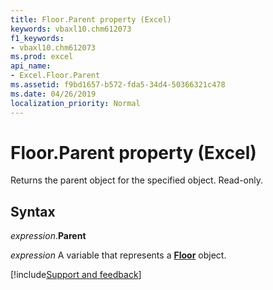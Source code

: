 ```yaml
---
title: Floor.Parent property (Excel)
keywords: vbaxl10.chm612073
f1_keywords:
- vbaxl10.chm612073
ms.prod: excel
api_name:
- Excel.Floor.Parent
ms.assetid: f9bd1657-b572-fda5-34d4-50366321c478
ms.date: 04/26/2019
localization_priority: Normal
---
```



# Floor.Parent property (Excel)

Returns the parent object for the specified object. Read-only.


## Syntax

_expression_.**Parent**

_expression_ A variable that represents a **[Floor](excel.floor(object).md)** object.




[!include[Support and feedback](~/includes/feedback-boilerplate.md)]